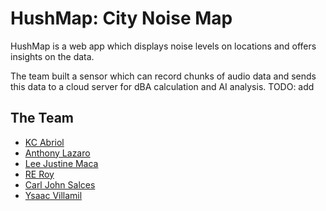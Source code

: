 # HushMap: City Noise Map
HushMap is a web app which displays noise levels on locations and offers insights on the data.

The team built a sensor which can record chunks of audio data and sends this data to a cloud server for dBA calculation and AI analysis. 
TODO: add

## The Team
- [KC Abriol](https://github.com/kcthegreat18)
- [Anthony Lazaro](https://github.com/altemd)
- [Lee Justine Maca](https://github.com/junimaca)
- [RE Roy](https://github.com/reofficial)
- [Carl John Salces](https://github.com/rue-22)
- [Ysaac Villamil](https://github.com/LigsQt)
